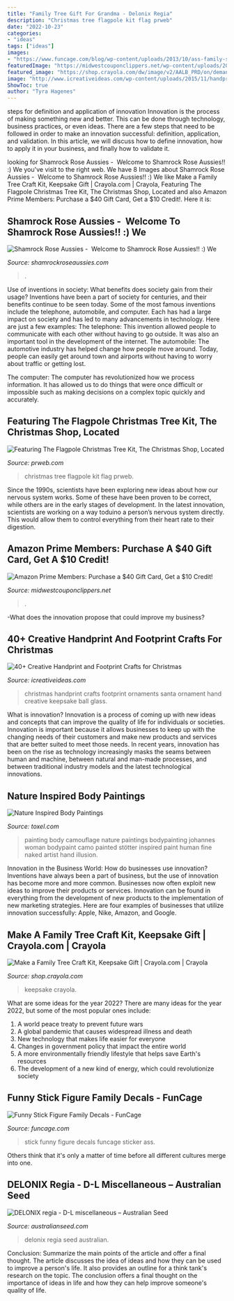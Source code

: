 ```yaml
---
title: "Family Tree Gift For Grandma - Delonix Regia"
description: "Christmas tree flagpole kit flag prweb"
date: "2022-10-23"
categories:
- "ideas"
tags: ["ideas"]
images:
- "https://www.funcage.com/blog/wp-content/uploads/2013/10/ass-family-sticker-550x412.jpg"
featuredImage: "https://midwestcouponclippers.net/wp-content/uploads/2021/06/amazon-gift-card-e1622726323683.jpg"
featured_image: "https://shop.crayola.com/dw/image/v2/AALB_PRD/on/demandware.static/-/Sites-crayola-storefront/default/dw17ddf9ce/images/CIY_Keepsakes_Family_Tree_3.jpg?sw=790&amp;sh=790&amp;sm=fit&amp;sfrm=jpg"
image: "http://www.icreativeideas.com/wp-content/uploads/2015/11/handprint3.jpg"
ShowToc: true
author: "Tyra Hagenes"
---
```



steps for definition and application of innovation
Innovation is the process of making something new and better. This can be done through technology, business practices, or even ideas. There are a few steps that need to be followed in order to make an innovation successful: definition, application, and validation. In this article, we will discuss how to define innovation, how to apply it in your business, and finally how to validate it.

	

		
looking for Shamrock Rose Aussies - ﻿﻿﻿ Welcome to Shamrock Rose Aussies!! :) We you've visit to the right web. We have 8 Images about Shamrock Rose Aussies - ﻿﻿﻿ Welcome to Shamrock Rose Aussies!! :) We like Make a Family Tree Craft Kit, Keepsake Gift | Crayola.com | Crayola, Featuring The Flagpole Christmas Tree Kit, The Christmas Shop, Located and also Amazon Prime Members: Purchase a $40 Gift Card, Get a $10 Credit!. Here it is:
		
    
## Shamrock Rose Aussies - ﻿﻿﻿ Welcome To Shamrock Rose Aussies!! :) We

<img loading=lazy src="http://shamrockroseaussies.com/yahoo_site_admin/assets/images/DSC_0653.312125158_std.JPG" onerror="this.onerror=null;this.src='https://tse1.mm.bing.net/th?id=OIP.iNU_nGszT2dKuUHeIfpu2wHaFJ&amp;pid=15.1';" alt="Shamrock Rose Aussies - ﻿﻿﻿ Welcome to Shamrock Rose Aussies!! :) We">

_Source: shamrockroseaussies.com_

>. 

	

Use of inventions in society: What benefits does society gain from their usage?
Inventions have been a part of society for centuries, and their benefits continue to be seen today. Some of the most famous inventions include the telephone, automobile, and computer. Each has had a large impact on society and has led to many advancements in technology. Here are just a few examples: The telephone: This invention allowed people to communicate with each other without having to go outside. It was also an important tool in the development of the internet.
The automobile: The automotive industry has helped change how people move around. Today, people can easily get around town and airports without having to worry about traffic or getting lost.

The computer: The computer has revolutionized how we process information. It has allowed us to do things that were once difficult or impossible such as making decisions on a complex topic quickly and accurately.

    
## Featuring The Flagpole Christmas Tree Kit, The Christmas Shop, Located

<img loading=lazy src="http://ww1.prweb.com/prfiles/2016/12/01/13894879/LEDChristmasTreead.png" onerror="this.onerror=null;this.src='https://tse1.mm.bing.net/th?id=OIP.AdQmrFRUPQ1jSibBH756UQChEs&amp;pid=15.1';" alt="Featuring The Flagpole Christmas Tree Kit, The Christmas Shop, Located">

_Source: prweb.com_

>christmas tree flagpole kit flag prweb. 

	

Since the 1990s, scientists have been exploring new ideas about how our nervous system works. Some of these have been proven to be correct, while others are in the early stages of development. In the latest innovation, scientists are working on a way toduino a person’s nervous system directly. This would allow them to control everything from their heart rate to their digestion.

    
## Amazon Prime Members: Purchase A $40 Gift Card, Get A $10 Credit!

<img loading=lazy src="https://midwestcouponclippers.net/wp-content/uploads/2021/06/amazon-gift-card-e1622726323683.jpg" onerror="this.onerror=null;this.src='https://tse1.mm.bing.net/th?id=OIP.IC26Kd9_VDWVaz0Ce3jusgHaJ4&amp;pid=15.1';" alt="Amazon Prime Members: Purchase a $40 Gift Card, Get a $10 Credit!">

_Source: midwestcouponclippers.net_

>. 

	

-What does the innovation propose that could improve my business?

    
## 40+ Creative Handprint And Footprint Crafts For Christmas

<img loading=lazy src="http://www.icreativeideas.com/wp-content/uploads/2015/11/handprint3.jpg" onerror="this.onerror=null;this.src='https://tse2.mm.bing.net/th?id=OIP.M_-kIMNaVLwWrWTOKnMOCQHaKl&amp;pid=15.1';" alt="40+ Creative Handprint and Footprint Crafts for Christmas">

_Source: icreativeideas.com_

>christmas handprint crafts footprint ornaments santa ornament hand creative keepsake ball glass. 

	

What is innovation?
Innovation is a process of coming up with new ideas and concepts that can improve the quality of life for individuals or societies. Innovation is important because it allows businesses to keep up with the changing needs of their customers and make new products and services that are better suited to meet those needs. In recent years, innovation has been on the rise as technology increasingly masks the seams between human and machine, between natural and man-made processes, and between traditional industry models and the latest technological innovations.

    
## Nature Inspired Body Paintings

<img loading=lazy src="http://www.toxel.com/wp-content/uploads/2013/10/naturebodypaint15.jpg" onerror="this.onerror=null;this.src='https://tse3.mm.bing.net/th?id=OIP.iGUNbAFuyGykQkZdA_5r-gHaLH&amp;pid=15.1';" alt="Nature Inspired Body Paintings">

_Source: toxel.com_

>painting body camouflage nature paintings bodypainting johannes woman bodypaint camo painted stötter inspired paint human fine naked artist hand illusion. 

	

Innovation in the Business World: How do businesses use innovation?
Inventions have always been a part of business, but the use of innovation has become more and more common. Businesses now often exploit new ideas to improve their products or services. Innovation can be found in everything from the development of new products to the implementation of new marketing strategies. Here are four examples of businesses that utilize innovation successfully: Apple, Nike, Amazon, and Google.

    
## Make A Family Tree Craft Kit, Keepsake Gift | Crayola.com | Crayola

<img loading=lazy src="https://shop.crayola.com/dw/image/v2/AALB_PRD/on/demandware.static/-/Sites-crayola-storefront/default/dw17ddf9ce/images/CIY_Keepsakes_Family_Tree_3.jpg?sw=790&amp;sh=790&amp;sm=fit&amp;sfrm=jpg" onerror="this.onerror=null;this.src='https://tse2.mm.bing.net/th?id=OIP.ltIMbrD-2fP6EEMCLs8MSQHaGr&amp;pid=15.1';" alt="Make a Family Tree Craft Kit, Keepsake Gift | Crayola.com | Crayola">

_Source: shop.crayola.com_

>keepsake crayola. 

	

What are some ideas for the year 2022?
There are many ideas for the year 2022, but some of the most popular ones include: 
1. A world peace treaty to prevent future wars 
2. A global pandemic that causes widespread illness and death 
3. New technology that makes life easier for everyone 
4. Changes in government policy that impact the entire world 
5. A more environmentally friendly lifestyle that helps save Earth's resources 
6. The development of a new kind of energy, which could revolutionize society 

    
## Funny Stick Figure Family Decals - FunCage

<img loading=lazy src="https://www.funcage.com/blog/wp-content/uploads/2013/10/ass-family-sticker-550x412.jpg" onerror="this.onerror=null;this.src='https://tse2.mm.bing.net/th?id=OIP.nd5-XBWGD9pq7gHK0JanHgHaFj&amp;pid=15.1';" alt="Funny Stick Figure Family Decals - FunCage">

_Source: funcage.com_

>stick funny figure decals funcage sticker ass. 

	

Others think that it's only a matter of time before all different cultures merge into one.

    
## DELONIX Regia - D-L Miscellaneous – Australian Seed

<img loading=lazy src="https://www.australianseed.com/persistent/catalogue_images/products/delonix-regia.jpg" onerror="this.onerror=null;this.src='https://tse1.mm.bing.net/th?id=OIP.1JJvFHKh6yAgnBhVQ9q4agHaHa&amp;pid=15.1';" alt="DELONIX regia - D-L miscellaneous – Australian Seed">

_Source: australianseed.com_

>delonix regia seed australian. 

	

Conclusion: Summarize the main points of the article and offer a final thought.
The article discusses the idea of ideas and how they can be used to improve a person's life. It also provides an outline for a think tank's research on the topic. The conclusion offers a final thought on the importance of ideas in life and how they can help improve someone's quality of life.

